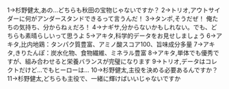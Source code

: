 1→杉野健太,あの...どちらも秋田の宝物じゃないですか？
2→トリオ,アウトサイダーに何がアンダースタンドできるって言うんだ！
3→タンポ,そうだぜ！ 俺たちの気持ち、分からねぇだろ！
4→ナギサ,分からないかもしれない。でも、どちらも素晴らしいって思うよ
5→アキタ,科学的データをお見せしましょう
6→アキタ,比内地鶏：タンパク質豊富、アミノ酸スコア100、旨味成分多量
7→アキタ,きりたんぽ：炭水化物、食物繊維、ミネラル豊富
8→アキタ,単体でも優秀ですが、組み合わせると栄養バランスが完璧になります
9→トリオ,データはコレクトだけど...でもヒーローは...
10→杉野健太,主役を決める必要あるんですか？
11→杉野健太,どちらも主役で、一緒に輝けばいいじゃないですか
